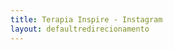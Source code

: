 ```yaml
---
title: Terapia Inspire - Instagram
layout: defaultredirecionamento
---
```

    
<meta http-equiv="refresh" content="1; URL='https://instagram.com/terapia_inspire/'"/>
